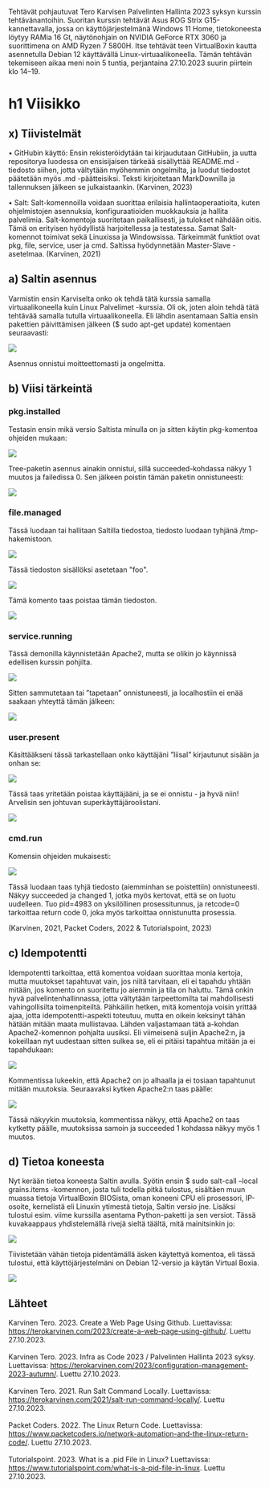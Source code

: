 Tehtävät pohjautuvat Tero Karvisen Palvelinten Hallinta 2023 syksyn kurssin tehtävänantoihin. Suoritan kurssin tehtävät Asus ROG Strix G15-kannettavalla, jossa on käyttöjärjestelmänä Windows 11 Home, 
tietokoneesta löytyy RAMia 16 Gt, näytönohjain on NVIDIA GeForce RTX 3060 ja suorittimena on AMD Ryzen 7 5800H. Itse tehtävät teen VirtualBoxin kautta asennetulla Debian 12 käyttävällä Linux-virtuaalikoneella. 
Tämän tehtävän tekemiseen aikaa meni noin 5 tuntia, perjantaina 27.10.2023 suurin piirtein klo 14–19.

# h1 Viisikko
## x) Tiivistelmät
•	GitHubin käyttö: Ensin rekisteröidytään tai kirjaudutaan GitHubiin, ja uutta repositorya luodessa on ensisijaisen tärkeää sisällyttää README.md -tiedosto siihen, jotta vältytään myöhemmin ongelmilta, ja luodut tiedostot päätetään myös .md -päätteisiksi. 
Teksti kirjoitetaan MarkDownilla ja tallennuksen jälkeen se julkaistaankin.
(Karvinen, 2023)

•	Salt: Salt-komennoilla voidaan suorittaa erilaisia hallintaoperaatioita, kuten ohjelmistojen asennuksia, konfiguraatioiden muokkauksia ja hallita palvelimia. Salt-komentoja suoritetaan paikallisesti, ja tulokset nähdään oitis. Tämä on erityisen hyödyllistä harjoitellessa ja testatessa. Samat Salt-komennot toimivat sekä Linuxissa ja Windowsissa. 
Tärkeimmät funktiot ovat pkg, file, service, user ja cmd. Saltissa hyödynnetään Master-Slave -asetelmaa.
(Karvinen, 2021)

## a) Saltin asennus
Varmistin ensin Karviselta onko ok tehdä tätä kurssia samalla virtuaalikoneella kuin Linux Palvelimet -kurssia. Oli ok, joten aloin tehdä tätä tehtävää samalla tutulla virtuaalikoneella.
Eli lähdin asentamaan Saltia ensin pakettien päivittämisen jälkeen ($ sudo apt-get update) komentaen seuraavasti:

![](https://github.com/LiisaLesonen/palvelintenhallinta/blob/main/images/1asennus.png)

Asennus onnistui moitteettomasti ja ongelmitta.

## b) Viisi tärkeintä

### pkg.installed
Testasin ensin mikä versio Saltista minulla on ja sitten käytin pkg-komentoa ohjeiden mukaan:

![](https://github.com/LiisaLesonen/palvelintenhallinta/blob/main/images/1bpkginstalled.png)

Tree-paketin asennus ainakin onnistui, sillä succeeded-kohdassa näkyy 1 muutos ja failedissa 0. Sen jälkeen poistin tämän paketin onnistuneesti:

![](https://github.com/LiisaLesonen/palvelintenhallinta/blob/main/images/1bpkgremoved.png)

### file.managed
Tässä luodaan tai hallitaan Saltilla tiedostoa, tiedosto luodaan tyhjänä /tmp-hakemistoon.

![](https://github.com/LiisaLesonen/palvelintenhallinta/blob/main/images/1bfilehelloliisa.png)

Tässä tiedoston sisällöksi asetetaan "foo".

![](https://github.com/LiisaLesonen/palvelintenhallinta/blob/main/images/1bfilemoiliisa.png)

Tämä komento taas poistaa tämän tiedoston.

![](https://github.com/LiisaLesonen/palvelintenhallinta/blob/main/images/1bfileabsentliisa.png)

### service.running
Tässä demonilla käynnistetään Apache2, mutta se olikin jo käynnissä edellisen kurssin pohjilta.

![](https://github.com/LiisaLesonen/palvelintenhallinta/blob/main/images/1bservicerunning.png)

Sitten sammutetaan tai ”tapetaan” onnistuneesti, ja localhostiin ei enää saakaan yhteyttä tämän jälkeen:
 
![](https://github.com/LiisaLesonen/palvelintenhallinta/blob/main/images/1bservicedead.png)

### user.present
Käsittääkseni tässä tarkastellaan onko käyttäjäni ”liisal” kirjautunut sisään ja onhan se:

![](https://github.com/LiisaLesonen/palvelintenhallinta/blob/main/images/1bpresentliisa.png)

Tässä taas yritetään poistaa käyttäjääni, ja se ei onnistu - ja hyvä niin! Arvelisin sen johtuvan superkäyttäjäroolistani.

![](https://github.com/LiisaLesonen/palvelintenhallinta/blob/main/images/1babsentliisa.png)

### cmd.run
Komensin ohjeiden mukaisesti:

![](https://github.com/LiisaLesonen/palvelintenhallinta/blob/main/images/1bcmdrun.png)

Tässä luodaan taas tyhjä tiedosto (aiemminhan se poistettiin) onnistuneesti. Näkyy succeeded ja changed 1, jotka myös kertovat, että se on luotu uudelleen.
Tuo pid=4983 on yksilöllinen prosessitunnus, ja retcode=0 tarkoittaa return code 0, joka myös tarkoittaa onnistunutta prosessia.

(Karvinen, 2021, Packet Coders, 2022 & Tutorialspoint, 2023)

## c) Idempotentti
Idempotentti tarkoittaa, että komentoa voidaan suorittaa monia kertoja, mutta muutokset tapahtuvat vain, jos niitä tarvitaan, eli ei tapahdu yhtään mitään, jos komento on suoritettu jo aiemmin ja tila on haluttu. 
Tämä onkin hyvä palvelintenhallinnassa, jotta vältytään tarpeettomilta tai mahdollisesti vahingollisilta toimenpiteiltä.
Pähkäilin hetken, mitä komentoja voisin yrittää ajaa, jotta idempotentti-aspekti toteutuu, mutta en oikein keksinyt tähän hätään mitään maata mullistavaa. 
Lähden valjastamaan tätä a-kohdan Apache2-komennon pohjalta uusiksi. Eli viimeisenä suljin Apache2:n, ja kokeillaan nyt uudestaan sitten sulkea se, eli ei pitäisi tapahtua mitään ja ei tapahdukaan:

![](https://github.com/LiisaLesonen/palvelintenhallinta/blob/main/images/1cimpdead.png)

Kommentissa lukeekin, että Apache2 on jo alhaalla ja ei tosiaan tapahtunut mitään muutoksia. Seuraavaksi kytken Apache2:n taas päälle:

![](https://github.com/LiisaLesonen/palvelintenhallinta/blob/main/images/1cimprunning.png)

Tässä näkyykin muutoksia, kommentissa näkyy, että Apache2 on taas kytketty päälle, muutoksissa samoin ja succeeded 1 kohdassa näkyy myös 1 muutos.

## d) Tietoa koneesta
Nyt kerään tietoa koneesta Saltin avulla. Syötin ensin $ sudo salt-call –local grains.items -komennon, josta tuli todella pitkä tulostus, sisältäen muun muassa tietoja VirtualBoxin BIOSista, oman koneeni CPU eli prosessori, 
IP-osoite, kernelistä eli Linuxin ytimestä tietoja, Saltin versio jne. Lisäksi tulostui esim. viime kurssilla asentama Python-paketti ja sen versiot. Tässä kuvakaappaus yhdistelemällä rivejä sieltä täältä, mitä mainitsinkin jo:

![](https://github.com/LiisaLesonen/palvelintenhallinta/blob/main/images/1dlocalgrainsitem.png)

Tiivistetään vähän tietoja pidentämällä äsken käytettyä komentoa, eli tässä tulostui, että käyttöjärjestelmäni on Debian 12-versio ja käytän Virtual Boxia.

![](https://github.com/LiisaLesonen/palvelintenhallinta/blob/main/images/1dlocalgrainsitempidempi.png)

## Lähteet
Karvinen Tero. 2023. Create a Web Page Using Github. Luettavissa: https://terokarvinen.com/2023/create-a-web-page-using-github/. Luettu 27.10.2023.<br></br>
Karvinen Tero. 2023. Infra as Code 2023 / Palvelinten Hallinta 2023 syksy. Luettavissa: https://terokarvinen.com/2023/configuration-management-2023-autumn/. Luettu 27.10.2023.<br></br>
Karvinen Tero. 2021. Run Salt Command Locally. Luettavissa: https://terokarvinen.com/2021/salt-run-command-locally/. Luettu 27.10.2023.<br></br>
Packet Coders. 2022. The Linux Return Code. Luettavissa: https://www.packetcoders.io/network-automation-and-the-linux-return-code/. Luettu 27.10.2023.<br></br>
Tutorialspoint. 2023. What is a .pid File in Linux? Luettavissa: https://www.tutorialspoint.com/what-is-a-pid-file-in-linux. Luettu 27.10.2023.<br></br>
